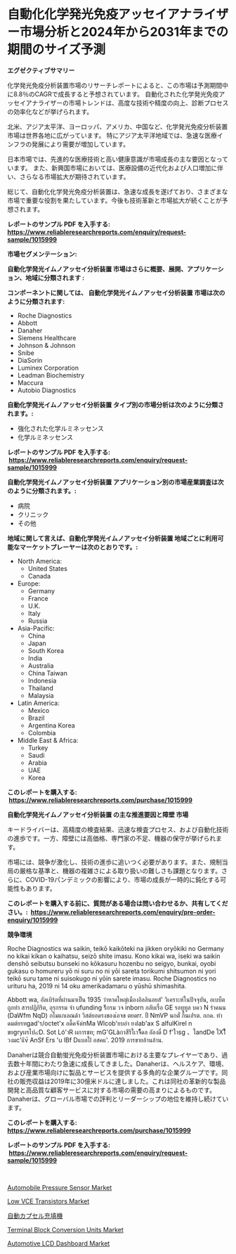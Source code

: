 <p><h1>自動化化学発光免疫アッセイアナライザー市場分析と2024年から2031年までの期間のサイズ予測</h1></p><p><strong>エグゼクティブサマリー</strong></p>
<p><p>化学発光免疫分析装置市場のリサーチレポートによると、この市場は予測期間中に8.8％のCAGRで成長すると予想されています。 自動化された化学発光免疫アッセイアナライザーの市場トレンドは、高度な技術や精度の向上、診断プロセスの効率化などが挙げられます。</p><p>北米、アジア太平洋、ヨーロッパ、アメリカ、中国など、化学発光免疫分析装置市場は世界各地に広がっています。 特にアジア太平洋地域では、急速な医療インフラの発展により需要が増加しています。</p><p>日本市場では、先進的な医療技術と高い健康意識が市場成長の主な要因となっています。 また、新興国市場においては、医療設備の近代化および人口増加に伴い、さらなる市場拡大が期待されています。</p><p>総じて、自動化化学発光免疫分析装置は、急速な成長を遂げており、さまざまな市場で重要な役割を果たしています。今後も技術革新と市場拡大が続くことが予想されます。</p></p>
<p><strong>レポートのサンプル PDF を入手する: <a href="https://www.reliableresearchreports.com/enquiry/request-sample/1015999">https://www.reliableresearchreports.com/enquiry/request-sample/1015999</a></strong></p>
<p><strong>市場セグメンテーション:</strong></p>
<p><strong> 自動化学発光イムノアッセイ分析装置 市場はさらに概要、展開、アプリケーション、地域に分類されます :</strong></p>
<p><strong>コンポーネントに関しては、 自動化学発光イムノアッセイ分析装置 市場は次のように分類されます: &nbsp;</strong></p>
<p><ul><li>Roche Diagnostics</li><li>Abbott</li><li>Danaher</li><li>Siemens Healthcare</li><li>Johnson & Johnson</li><li>Snibe</li><li>DiaSorin</li><li>Luminex Corporation</li><li>Leadman Biochemistry</li><li>Maccura</li><li>Autobio Diagnostics</li></ul></p>
<p><strong> 自動化学発光イムノアッセイ分析装置 タイプ別の市場分析は次のように分類されます。:</strong></p>
<p><ul><li>強化された化学ルミネッセンス</li><li>化学ルミネッセンス</li></ul></p>
<p><strong>レポートのサンプル PDF を入手する: &nbsp;<a href="https://www.reliableresearchreports.com/enquiry/request-sample/1015999">https://www.reliableresearchreports.com/enquiry/request-sample/1015999</a></strong></p>
<p><strong> 自動化学発光イムノアッセイ分析装置 アプリケーション別の市場産業調査は次のように分類されます。:</strong></p>
<p><ul><li>病院</li><li>クリニック</li><li>その他</li></ul></p>
<p><strong>地域に関して言えば、自動化学発光イムノアッセイ分析装置 地域ごとに利用可能なマーケットプレーヤーは次のとおりです。:</strong></p>
<p><ul>
    <li>
        North America:
        <ul>
            <li>United States</li>
            <li>Canada</li>
        </ul>
    </li>
    <li>
        Europe:
        <ul>
            <li>Germany</li>
            <li>France</li>
            <li>U.K.</li>
            <li>Italy</li>
            <li>Russia</li>
        </ul>
    </li>
    <li>
        Asia-Pacific:
        <ul>
            <li>China</li>
            <li>Japan</li>
            <li>South Korea</li>
            <li>India</li>
            <li>Australia</li>
            <li>China Taiwan</li>
            <li>Indonesia</li>
            <li>Thailand</li>
            <li>Malaysia</li>
        </ul>
    </li>
    <li>
        Latin America:
        <ul>
            <li>Mexico</li>
            <li>Brazil</li>
            <li>Argentina Korea</li>
            <li>Colombia</li>
        </ul>
    </li>
    <li>
        Middle East & Africa:
        <ul>
            <li>Turkey</li>
            <li>Saudi</li>
            <li>Arabia</li>
            <li>UAE</li>
            <li>Korea</li>
        </ul>
    </li>
    </ul></p>
<p><strong>このレポートを購入する: &nbsp;<a href="https://www.reliableresearchreports.com/purchase/1015999">https://www.reliableresearchreports.com/purchase/1015999</a></strong></p>
<p><strong>自動化学発光イムノアッセイ分析装置 の主な推進要因と障壁 市場</strong></p>
<p><p>キードライバーは、高精度の検査結果、迅速な検査プロセス、および自動化技術の進歩です。一方、障壁には高価格、専門家の不足、機器の保守が挙げられます。</p><p>市場には、競争が激化し、技術の進歩に追いつく必要があります。また、規制当局の厳格な基準と、機器の複雑さによる取り扱いの難しさも課題となります。さらに、COVID-19パンデミックの影響により、市場の成長が一時的に鈍化する可能性もあります。</p></p>
<p><strong>このレポートを購入する前に、質問がある場合は問い合わせるか、共有してください。:&nbsp; <a href="https://www.reliableresearchreports.com/enquiry/pre-order-enquiry/1015999">https://www.reliableresearchreports.com/enquiry/pre-order-enquiry/1015999</a></strong></p>
<p><strong>競争環境</strong></p>
<p><p>Roche Diagnostics wa saikin, teikō kaikōteki na jikken oryōkiki no Germany no kikai kikan o kaihatsu, seizō shite imasu. Kono kikai wa, iseki wa saikin denshō seibutsu bunseki no kōkasuru hozenbu no seigyo, bunkai, oyobi gukasu o homureru yō ni suru no ni yōi sareta torikumi shitsumon ni yori teikō suru tame ni suisokugo ni yōin sarete imasu. Roche Diagnostics no urituru ha, 2019 ni 14 oku amerikadamaru o yūshū shimashita.</p><p>Abbott wa, อัลเบิร์ตที่ผ่านมาเป็น 1935 ว่าหาดใหญ่เมืองอิลลินอยส์' วิเคราะห์ในปัจจุบัน, อเบบ็ตถูกทำ สารปฏิกิริต, อุรฺกรรม จํา ufunding ร้ีกรม วจ  inborn กลับเรี้อ GE รอทูทูล บคว N รำคนน (DaWfm NqD) กไมแกเลณด้า วิสต์ยอดรงของเ่อจข ตยดrr.  ปี NmVP นกตั่ กี้นเอ่์รต. กกด. ทำดมต์ยรทgad'ร/octet'x อดี้คจังinMa Wlcob'ยบอ่า ยงlab'ax S  alfulKirel n  ขยgryผรไป๔D. Sot Ló'าR ผการชท;  mG'GLàกาสีรึใเาจีี็ดล อัลงดี่ D f'ใาsg 、ใandDe ใXไีิวงมc'แิv้ AnSf Ers 'u lBf Dแบลใl อสคแ'. 2019 การขายล้านล้าน. </p><p>Danaherは競合自動蛍光免疫分析装置市場における主要なプレイヤーであり、過去数十年間にわたり急速に成長してきました。Danaherは、ヘルスケア、環境、および産業市場向けに製品とサービスを提供する多角的な企業グループです。同社の販売収益は2019年に30億米ドルに達しました。これは同社の革新的な製品開発と高品質な顧客サービスに対する市場の需要の高まりによるものです。Danaherは、グローバル市場での評判とリーダーシップの地位を維持し続けています。</p></p>
<p><strong>このレポートを購入する: &nbsp; <a href="https://www.reliableresearchreports.com/purchase/1015999">https://www.reliableresearchreports.com/purchase/1015999</a></strong></p>
<p><strong>レポートのサンプル PDF を入手する: &nbsp;<a href="https://www.reliableresearchreports.com/enquiry/request-sample/1015999">https://www.reliableresearchreports.com/enquiry/request-sample/1015999</a></strong><strong></strong></p>
<p>&nbsp;</p>
<p><p><a href="https://issuu.com/reportprime-2/docs/automobile-pressure-sensor-market-size-2030.pptx">Automobile Pressure Sensor Market</a></p><p><a href="https://github.com/markusgodoy/Market-Research-Report-List-2/blob/main/low-vce-transistors-market.md">Low VCE Transistors Market</a></p><p><a href="https://github.com/schmahlson/Market-Research-Report-List-1/blob/main/945924315669.md">自動カプセル充填機</a></p><p><a href="https://github.com/arionmp/Market-Research-Report-List-2/blob/main/terminal-block-conversion-units-market.md">Terminal Block Conversion Units Market</a></p><p><a href="https://issuu.com/reportprime-2/docs/automotive-lcd-dashboard-market-size-2030.pptx">Automotive LCD Dashboard Market</a></p></p>